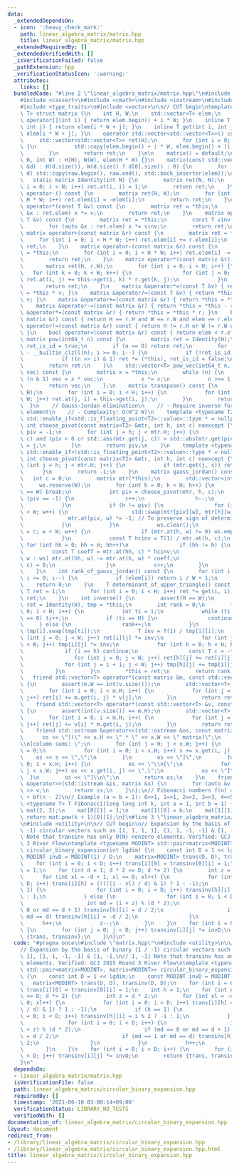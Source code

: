 ```yaml
---
data:
  _extendedDependsOn:
  - icon: ':heavy_check_mark:'
    path: linear_algebra_matrix/matrix.hpp
    title: linear_algebra_matrix/matrix.hpp
  _extendedRequiredBy: []
  _extendedVerifiedWith: []
  _isVerificationFailed: false
  _pathExtension: hpp
  _verificationStatusIcon: ':warning:'
  attributes:
    links: []
  bundledCode: "#line 2 \"linear_algebra_matrix/matrix.hpp\"\n#include <algorithm>\n\
    #include <cassert>\n#include <cmath>\n#include <iostream>\n#include <iterator>\n\
    #include <type_traits>\n#include <vector>\n\n// CUT begin\ntemplate <typename\
    \ T> struct matrix {\n    int H, W;\n    std::vector<T> elem;\n    typename std::vector<T>::iterator\
    \ operator[](int i) { return elem.begin() + i * W; }\n    inline T &at(int i,\
    \ int j) { return elem[i * W + j]; }\n    inline T get(int i, int j) const { return\
    \ elem[i * W + j]; }\n    operator std::vector<std::vector<T>>() const {\n   \
    \     std::vector<std::vector<T>> ret(H);\n        for (int i = 0; i < H; i++)\
    \ {\n            std::copy(elem.begin() + i * W, elem.begin() + (i + 1) * W, std::back_inserter(ret[i]));\n\
    \        }\n        return ret;\n    }\n\n    matrix() = default;\n    matrix(int\
    \ H, int W) : H(H), W(W), elem(H * W) {}\n    matrix(const std::vector<std::vector<T>>\
    \ &d) : H(d.size()), W(d.size() ? d[0].size() : 0) {\n        for (auto &raw :\
    \ d) std::copy(raw.begin(), raw.end(), std::back_inserter(elem));\n    }\n\n \
    \   static matrix Identity(int N) {\n        matrix ret(N, N);\n        for (int\
    \ i = 0; i < N; i++) ret.at(i, i) = 1;\n        return ret;\n    }\n\n    matrix\
    \ operator-() const {\n        matrix ret(H, W);\n        for (int i = 0; i <\
    \ H * W; i++) ret.elem[i] = -elem[i];\n        return ret;\n    }\n    matrix\
    \ operator*(const T &v) const {\n        matrix ret = *this;\n        for (auto\
    \ &x : ret.elem) x *= v;\n        return ret;\n    }\n    matrix operator/(const\
    \ T &v) const {\n        matrix ret = *this;\n        const T vinv = T(1) / v;\n\
    \        for (auto &x : ret.elem) x *= vinv;\n        return ret;\n    }\n   \
    \ matrix operator+(const matrix &r) const {\n        matrix ret = *this;\n   \
    \     for (int i = 0; i < H * W; i++) ret.elem[i] += r.elem[i];\n        return\
    \ ret;\n    }\n    matrix operator-(const matrix &r) const {\n        matrix ret\
    \ = *this;\n        for (int i = 0; i < H * W; i++) ret.elem[i] -= r.elem[i];\n\
    \        return ret;\n    }\n    matrix operator*(const matrix &r) const {\n \
    \       matrix ret(H, r.W);\n        for (int i = 0; i < H; i++) {\n         \
    \   for (int k = 0; k < W; k++) {\n                for (int j = 0; j < r.W; j++)\
    \ ret.at(i, j) += this->get(i, k) * r.get(k, j);\n            }\n        }\n \
    \       return ret;\n    }\n    matrix &operator*=(const T &v) { return *this\
    \ = *this * v; }\n    matrix &operator/=(const T &v) { return *this = *this /\
    \ v; }\n    matrix &operator+=(const matrix &r) { return *this = *this + r; }\n\
    \    matrix &operator-=(const matrix &r) { return *this = *this - r; }\n    matrix\
    \ &operator*=(const matrix &r) { return *this = *this * r; }\n    bool operator==(const\
    \ matrix &r) const { return H == r.H and W == r.W and elem == r.elem; }\n    bool\
    \ operator!=(const matrix &r) const { return H != r.H or W != r.W or elem != r.elem;\
    \ }\n    bool operator<(const matrix &r) const { return elem < r.elem; }\n   \
    \ matrix pow(int64_t n) const {\n        matrix ret = Identity(H);\n        bool\
    \ ret_is_id = true;\n        if (n == 0) return ret;\n        for (int i = 63\
    \ - __builtin_clzll(n); i >= 0; i--) {\n            if (!ret_is_id) ret *= ret;\n\
    \            if ((n >> i) & 1) ret *= (*this), ret_is_id = false;\n        }\n\
    \        return ret;\n    }\n    std::vector<T> pow_vec(int64_t n, std::vector<T>\
    \ vec) const {\n        matrix x = *this;\n        while (n) {\n            if\
    \ (n & 1) vec = x * vec;\n            x *= x;\n            n >>= 1;\n        }\n\
    \        return vec;\n    };\n    matrix transpose() const {\n        matrix ret(W,\
    \ H);\n        for (int i = 0; i < H; i++) {\n            for (int j = 0; j <\
    \ W; j++) ret.at(j, i) = this->get(i, j);\n        }\n        return ret;\n  \
    \  }\n    // Gauss-Jordan elimination\n    // - Require inverse for every non-zero\
    \ element\n    // - Complexity: O(H^2 W)\n    template <typename T2, typename\
    \ std::enable_if<std::is_floating_point<T2>::value>::type * = nullptr>\n    static\
    \ int choose_pivot(const matrix<T2> &mtr, int h, int c) noexcept {\n        int\
    \ piv = -1;\n        for (int j = h; j < mtr.H; j++) {\n            if (mtr.get(j,\
    \ c) and (piv < 0 or std::abs(mtr.get(j, c)) > std::abs(mtr.get(piv, c)))) piv\
    \ = j;\n        }\n        return piv;\n    }\n    template <typename T2, typename\
    \ std::enable_if<!std::is_floating_point<T2>::value>::type * = nullptr>\n    static\
    \ int choose_pivot(const matrix<T2> &mtr, int h, int c) noexcept {\n        for\
    \ (int j = h; j < mtr.H; j++) {\n            if (mtr.get(j, c)) return j;\n  \
    \      }\n        return -1;\n    }\n    matrix gauss_jordan() const {\n     \
    \   int c = 0;\n        matrix mtr(*this);\n        std::vector<int> ws;\n   \
    \     ws.reserve(W);\n        for (int h = 0; h < H; h++) {\n            if (c\
    \ == W) break;\n            int piv = choose_pivot(mtr, h, c);\n            if\
    \ (piv == -1) {\n                c++;\n                h--;\n                continue;\n\
    \            }\n            if (h != piv) {\n                for (int w = 0; w\
    \ < W; w++) {\n                    std::swap(mtr[piv][w], mtr[h][w]);\n      \
    \              mtr.at(piv, w) *= -1; // To preserve sign of determinant\n    \
    \            }\n            }\n            ws.clear();\n            for (int w\
    \ = c; w < W; w++) {\n                if (mtr.at(h, w) != 0) ws.emplace_back(w);\n\
    \            }\n            const T hcinv = T(1) / mtr.at(h, c);\n           \
    \ for (int hh = 0; hh < H; hh++)\n                if (hh != h) {\n           \
    \         const T coeff = mtr.at(hh, c) * hcinv;\n                    for (auto\
    \ w : ws) mtr.at(hh, w) -= mtr.at(h, w) * coeff;\n                    mtr.at(hh,\
    \ c) = 0;\n                }\n            c++;\n        }\n        return mtr;\n\
    \    }\n    int rank_of_gauss_jordan() const {\n        for (int i = H * W - 1;\
    \ i >= 0; i--) {\n            if (elem[i]) return i / W + 1;\n        }\n    \
    \    return 0;\n    }\n    T determinant_of_upper_triangle() const {\n       \
    \ T ret = 1;\n        for (int i = 0; i < H; i++) ret *= get(i, i);\n        return\
    \ ret;\n    }\n    int inverse() {\n        assert(H == W);\n        std::vector<std::vector<T>>\
    \ ret = Identity(H), tmp = *this;\n        int rank = 0;\n        for (int i =\
    \ 0; i < H; i++) {\n            int ti = i;\n            while (ti < H and tmp[ti][i]\
    \ == 0) ti++;\n            if (ti == H) {\n                continue;\n       \
    \     } else {\n                rank++;\n            }\n            ret[i].swap(ret[ti]),\
    \ tmp[i].swap(tmp[ti]);\n            T inv = T(1) / tmp[i][i];\n            for\
    \ (int j = 0; j < W; j++) ret[i][j] *= inv;\n            for (int j = i + 1; j\
    \ < W; j++) tmp[i][j] *= inv;\n            for (int h = 0; h < H; h++) {\n   \
    \             if (i == h) continue;\n                const T c = -tmp[h][i];\n\
    \                for (int j = 0; j < W; j++) ret[h][j] += ret[i][j] * c;\n   \
    \             for (int j = i + 1; j < W; j++) tmp[h][j] += tmp[i][j] * c;\n  \
    \          }\n        }\n        *this = ret;\n        return rank;\n    }\n \
    \   friend std::vector<T> operator*(const matrix &m, const std::vector<T> &v)\
    \ {\n        assert(m.W == int(v.size()));\n        std::vector<T> ret(m.H);\n\
    \        for (int i = 0; i < m.H; i++) {\n            for (int j = 0; j < m.W;\
    \ j++) ret[i] += m.get(i, j) * v[j];\n        }\n        return ret;\n    }\n\
    \    friend std::vector<T> operator*(const std::vector<T> &v, const matrix &m)\
    \ {\n        assert(int(v.size()) == m.H);\n        std::vector<T> ret(m.W);\n\
    \        for (int i = 0; i < m.H; i++) {\n            for (int j = 0; j < m.W;\
    \ j++) ret[j] += v[i] * m.get(i, j);\n        }\n        return ret;\n    }\n\
    \    friend std::ostream &operator<<(std::ostream &os, const matrix &x) {\n  \
    \      os << \"[(\" << x.H << \" * \" << x.W << \" matrix)\";\n        os << \"\
    \\n[column sums: \";\n        for (int j = 0; j < x.W; j++) {\n            T s\
    \ = 0;\n            for (int i = 0; i < x.H; i++) s += x.get(i, j);\n        \
    \    os << s << \",\";\n        }\n        os << \"]\";\n        for (int i =\
    \ 0; i < x.H; i++) {\n            os << \"\\n[\";\n            for (int j = 0;\
    \ j < x.W; j++) os << x.get(i, j) << \",\";\n            os << \"]\";\n      \
    \  }\n        os << \"]\\n\";\n        return os;\n    }\n    friend std::istream\
    \ &operator>>(std::istream &is, matrix &x) {\n        for (auto &v : x.elem) is\
    \ >> v;\n        return is;\n    }\n};\n// Fibonacci numbers f(n) = af(n - 1)\
    \ + bf(n - 2)\n// Example (a = b = 1): 0=>1, 1=>1, 2=>2, 3=>3, 4=>5, ...\ntemplate\
    \ <typename T> T Fibonacci(long long int k, int a = 1, int b = 1) {\n    matrix<T>\
    \ mat(2, 2);\n    mat[0][1] = 1;\n    mat[1][0] = b;\n    mat[1][1] = a;\n   \
    \ return mat.pow(k + 1)[0][1];\n}\n#line 3 \"linear_algebra_matrix/circular_binary_expansion.hpp\"\
    \n#include <utility>\n\n// CUT begin\n// Expansion by the basis of binary (1 /\
    \ -1) circular vectors such as [1, 1, 1, 1], [1, 1, -1, -1] & [1, -1,\n// 1, -1]\
    \ Note that transinv has only O(N) nonzero elements. Verified: GCJ 2015 Round\
    \ 3 River Flow\ntemplate <typename MODINT> std::pair<matrix<MODINT>, matrix<MODINT>>\
    \ circular_binary_expansion(int lgdim) {\n    const int D = 1 << lgdim;\n    const\
    \ MODINT invD = MODINT(1) / D;\n    matrix<MODINT> trans(D, D), transinv(D, D);\n\
    \    for (int i = 0; i < D; i++) trans[i][0] = transinv[0][i] = 1;\n    int h\
    \ = 1;\n    for (int d = 1; d * 2 <= D; d *= 2) {\n        int z = d * 2;\n  \
    \      for (int xl = -d + 1; xl <= 0; xl++) {\n            for (int i = 0; i <\
    \ D; i++) trans[i][h] = (!(((i - xl) / d) & 1) ? 1 : -1);\n            if (h ==\
    \ 1) {\n                for (int i = 0; i < D; i++) transinv[h][i] = i % 2 ? -1\
    \ : 1;\n            } else {\n                for (int i = 0; i < D; i++) {\n\
    \                    int md = (i + z) % (d * 2);\n                    if (md ==\
    \ 0 or md == d + 1) transinv[h][i] = d / 2;\n                    if (md == 1 or\
    \ md == d) transinv[h][i] = -d / 2;\n                }\n            }\n      \
    \      h++;\n            z--;\n        }\n    }\n    for (int i = 0; i < D; i++)\
    \ {\n        for (int j = 0; j < D; j++) transinv[i][j] *= invD;\n        return\
    \ {trans, transinv};\n    }\n}\n"
  code: "#pragma once\n#include \"matrix.hpp\"\n#include <utility>\n\n// CUT begin\n\
    // Expansion by the basis of binary (1 / -1) circular vectors such as [1, 1, 1,\
    \ 1], [1, 1, -1, -1] & [1, -1,\n// 1, -1] Note that transinv has only O(N) nonzero\
    \ elements. Verified: GCJ 2015 Round 3 River Flow\ntemplate <typename MODINT>\
    \ std::pair<matrix<MODINT>, matrix<MODINT>> circular_binary_expansion(int lgdim)\
    \ {\n    const int D = 1 << lgdim;\n    const MODINT invD = MODINT(1) / D;\n \
    \   matrix<MODINT> trans(D, D), transinv(D, D);\n    for (int i = 0; i < D; i++)\
    \ trans[i][0] = transinv[0][i] = 1;\n    int h = 1;\n    for (int d = 1; d * 2\
    \ <= D; d *= 2) {\n        int z = d * 2;\n        for (int xl = -d + 1; xl <=\
    \ 0; xl++) {\n            for (int i = 0; i < D; i++) trans[i][h] = (!(((i - xl)\
    \ / d) & 1) ? 1 : -1);\n            if (h == 1) {\n                for (int i\
    \ = 0; i < D; i++) transinv[h][i] = i % 2 ? -1 : 1;\n            } else {\n  \
    \              for (int i = 0; i < D; i++) {\n                    int md = (i\
    \ + z) % (d * 2);\n                    if (md == 0 or md == d + 1) transinv[h][i]\
    \ = d / 2;\n                    if (md == 1 or md == d) transinv[h][i] = -d /\
    \ 2;\n                }\n            }\n            h++;\n            z--;\n \
    \       }\n    }\n    for (int i = 0; i < D; i++) {\n        for (int j = 0; j\
    \ < D; j++) transinv[i][j] *= invD;\n        return {trans, transinv};\n    }\n\
    }\n"
  dependsOn:
  - linear_algebra_matrix/matrix.hpp
  isVerificationFile: false
  path: linear_algebra_matrix/circular_binary_expansion.hpp
  requiredBy: []
  timestamp: '2021-06-10 03:00:14+09:00'
  verificationStatus: LIBRARY_NO_TESTS
  verifiedWith: []
documentation_of: linear_algebra_matrix/circular_binary_expansion.hpp
layout: document
redirect_from:
- /library/linear_algebra_matrix/circular_binary_expansion.hpp
- /library/linear_algebra_matrix/circular_binary_expansion.hpp.html
title: linear_algebra_matrix/circular_binary_expansion.hpp
---
```

